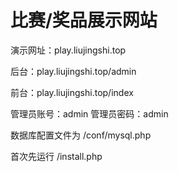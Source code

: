# 比赛/奖品展示网站

演示网址：play.liujingshi.top

后台：play.liujingshi.top/admin

前台：play.liujingshi.top/index

管理员账号：admin  管理员密码：admin

数据库配置文件为 /conf/mysql.php

首次先运行 /install.php
